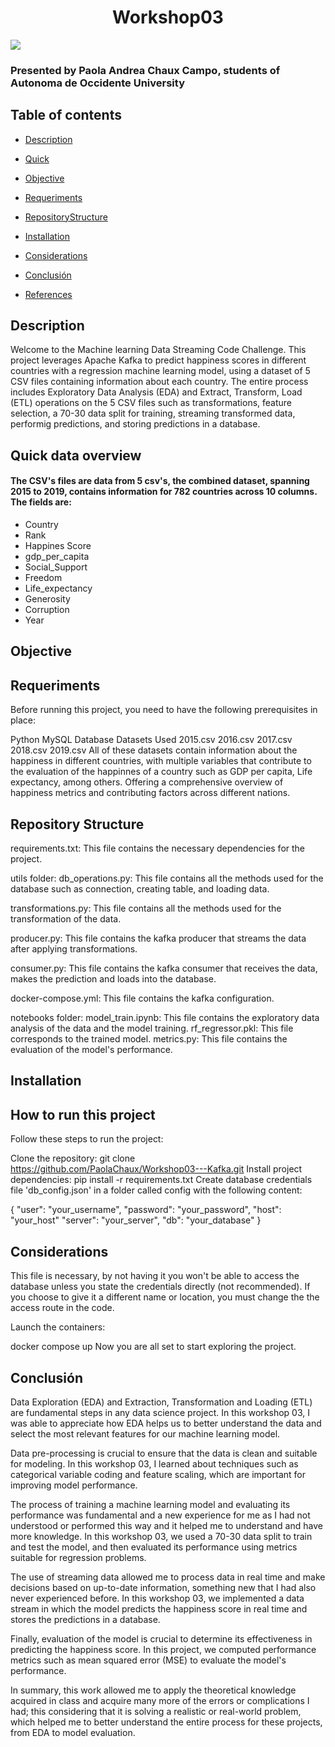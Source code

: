 <h1 align="center"> Workshop03 </h1>
<p align="left">
   <img src="https://img.shields.io/badge/STATUS-FINISHED-green">
   </p>

### Presented by Paola Andrea Chaux Campo, students of Autonoma de Occidente University

## Table of contents
* [Description](#Description)

* [Quick](#Quick)

* [Objective](#Objective)

* [Requeriments](#Requeriments)

* [RepositoryStructure](#RepositoryStructure)

* [Installation](#Installation)

* [Considerations](#Considerations)

* [Conclusión](#conclusión)

* [References](#References)

## Description
Welcome to the Machine learning Data Streaming Code Challenge. This project leverages Apache Kafka to predict happiness scores in different countries with a regression machine learning model, using a dataset of 5 CSV files containing information about each country. The entire process includes Exploratory Data Analysis (EDA) and Extract, Transform, Load (ETL) operations on the 5 CSV files such as transformations, feature selection, a 70-30 data split for training, streaming transformed data, performig predictions, and storing predictions in a database.

## Quick data overview
#### The CSV's files are data from 5 csv's, the combined dataset, spanning 2015 to 2019, contains information for 782 countries across 10 columns. The fields are: 

* Country
* Rank
* Happines Score
* gdp_per_capita
* Social_Support
* Freedom
* Life_expectancy
* Generosity
* Corruption
* Year


## Objective 



## Requeriments
Before running this project, you need to have the following prerequisites in place:

Python
MySQL Database
Datasets Used
2015.csv
2016.csv
2017.csv
2018.csv
2019.csv
All of these datasets contain information about the happiness in different countries, with multiple variables that contribute to the evaluation of the happinnes of a country such as GDP per capita, Life expectancy, among others. Offering a comprehensive overview of happiness metrics and contributing factors across different nations.

## Repository Structure

requirements.txt: This file contains the necessary dependencies for the project.

utils folder:
db_operations.py: This file contains all the methods used for the database such as connection, creating table, and loading data.

transformations.py: This file contains all the methods used for the transformation of the data.

producer.py: This file contains the kafka producer that streams the data after applying transformations.

consumer.py: This file contains the kafka consumer that receives the data, makes the prediction and loads into the database.

docker-compose.yml: This file contains the kafka configuration.

notebooks folder:
model_train.ipynb: This file contains the exploratory data analysis of the data and the model training.
rf_regressor.pkl: This file corresponds to the trained model.
metrics.py: This file contains the evaluation of the model's performance.

## Installation
## How to run this project
Follow these steps to run the project:

Clone the repository: git clone https://github.com/PaolaChaux/Workshop03---Kafka.git
Install project dependencies: pip install -r requirements.txt
Create database credentials file 'db_config.json' in a folder called config with the following content:

{
  "user": "your_username",
  "password": "your_password",
  "host": "your_host"
  "server": "your_server",
  "db": "your_database"
}

## Considerations
 This file is necessary, by not having it you won't be able to access the database unless you state the credentials directly (not recommended). If you choose to give it a different name or location, you must change the the access route in the code.

Launch the containers:

docker compose up
Now you are all set to start exploring the project.

## Conclusión
Data Exploration (EDA) and Extraction, Transformation and Loading (ETL) are fundamental steps in any data science project. In this workshop 03, I was able to appreciate how EDA helps us to better understand the data and select the most relevant features for our machine learning model.

Data pre-processing is crucial to ensure that the data is clean and suitable for modeling. In this workshop 03, I learned about techniques such as categorical variable coding and feature scaling, which are important for improving model performance.

The process of training a machine learning model and evaluating its performance was fundamental and a new experience for me as I had not understood or performed this way and it helped me to understand and have more knowledge. In this workshop 03, we used a 70-30 data split to train and test the model, and then evaluated its performance using metrics suitable for regression problems.

The use of streaming data allowed me to process data in real time and make decisions based on up-to-date information, something new that I had also never experienced before. In this workshop 03, we implemented a data stream in which the model predicts the happiness score in real time and stores the predictions in a database.

Finally, evaluation of the model is crucial to determine its effectiveness in predicting the happiness score. In this project, we computed performance metrics such as mean squared error (MSE) to evaluate the model's performance.

In summary, this work allowed me to apply the theoretical knowledge acquired in class and acquire many more of the errors or complications I had; this considering that it is solving a realistic or real-world problem, which helped me to better understand the entire process for these projects, from EDA to model evaluation.


